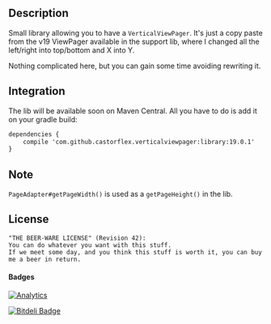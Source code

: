 ## Description

Small library allowing you to have a `VerticalViewPager`. It's just a copy paste from the v19 ViewPager available in the support lib, where I changed all the left/right into top/bottom and X into Y.

Nothing complicated here, but you can gain some time avoiding rewriting it. 

## Integration

The lib will be available soon on Maven Central. All you have to do is add it on your gradle build:

```xml
dependencies {
    compile 'com.github.castorflex.verticalviewpager:library:19.0.1'
}
```

## Note

`PageAdapter#getPageWidth()` is used as a `getPageHeight()` in the lib.

## License

```
"THE BEER-WARE LICENSE" (Revision 42):
You can do whatever you want with this stuff.
If we meet some day, and you think this stuff is worth it, you can buy me a beer in return.
```

#### Badges

[![Analytics](https://ga-beacon.appspot.com/UA-32954204-2/VerticalViewPager/readme)](https://github.com/igrigorik/ga-beacon)

[![Bitdeli Badge](https://d2weczhvl823v0.cloudfront.net/castorflex/verticalviewpager/trend.png)](https://bitdeli.com/free "Bitdeli Badge")

